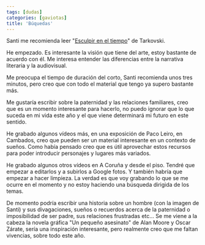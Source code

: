 ```yaml
---
tags: [dudas]
categories: [gaviotas]
title: 'Búquedas'
---
```


Santi me recomienda leer "[Esculpir en el tiempo](https://elcinesigno.files.wordpress.com/2011/07/tarkovsky-andrei-esculpir-en-el-tiempo.pdf&sa)" de Tarkovski. 

He empezado. Es interesante la visión que tiene del arte, estoy bastante de acuerdo con él. Me interesa entender las diferencias entre la narrativa literaria y la audiovisual. 

Me preocupa el tiempo de duración del corto, Santi recomienda unos tres minutos, pero creo que con todo el material que tengo ya supero bastante más. 

Me gustaría escribir sobre la paternidad y las relaciones familiares, creo que es un momento interesante para hacerlo, no puedo ignorar que lo que suceda en mi vida este año y el que viene determinará mi futuro en este sentido. 

He grabado algunos vídeos más, en una exposición de Paco Leiro, en Cambados, creo que pueden ser un material interesante en un contexto de sueños. Como había pensado creo que es útil aprovechar estos recursos para poder introducir personajes y lugares más variados. 

He grabado algunos otros vídeos en A Coruña y desde el piso. Tendré que empezar a editarlos y a subirlos a Google fotos.  Y también habría que empezar a hacer limpieza. La verdad es que voy grabando lo que se me ocurre en el momento y no estoy haciendo una búsqueda dirigida de los temas.

De momento podría escribir una historia sobre un hombre (con la imagen de Santi) y sus divagaciones, sueños o recuerdos acerca de la paternidad o imposibilidad de ser padre, sus relaciones frustradas etc... Se me viene a la cabeza la novela gráfica "Un pequeño asesinato" de Alan Moore y Oscar Zárate, sería una inspiración interesante, pero realmente creo que me faltan vivencias, sobre todo este año.
